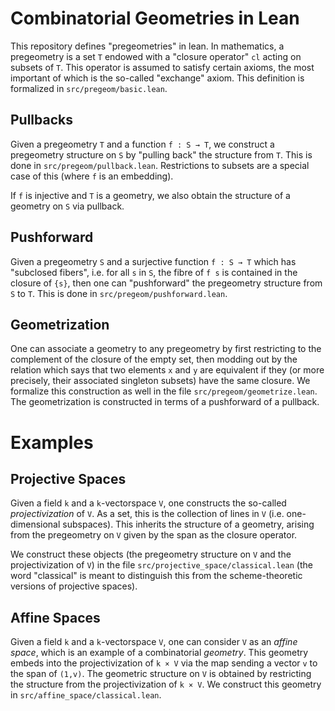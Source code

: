 # Combinatorial Geometries in Lean

This repository defines "pregeometries" in lean.
In mathematics, a pregeometry is a set `T` endowed with a "closure operator" `cl` acting on subsets of `T`.
This operator is assumed to satisfy certain axioms, the most important of which is the so-called "exchange" axiom.
This definition is formalized in `src/pregeom/basic.lean`.

## Pullbacks

Given a pregeometry `T` and a function `f : S → T`, we construct a pregeometry structure on `S` by "pulling back" the structure from `T`.
This is done in `src/pregeom/pullback.lean`.
Restrictions to subsets are a special case of this (where `f` is an embedding).

If `f` is injective and `T` is a geometry, we also obtain the structure of a geometry on `S` via pullback.

## Pushforward

Given a pregeometry `S` and a surjective function `f : S → T` which has "subclosed fibers", i.e. for all `s` in `S`, the fibre of `f s` is contained in the closure of `{s}`, then one can "pushforward" the pregeometry structure from `S` to `T`.
This is done in `src/pregeom/pushforward.lean`.

## Geometrization

One can associate a geometry to any pregeometry by first restricting to the complement of the closure of the empty set, then modding out by the relation which says that two elements `x` and `y` are equivalent if they (or more precisely, their associated singleton subsets) have the same closure.
We formalize this construction as well in the file `src/pregeom/geometrize.lean`.
The geometrization is constructed in terms of a pushforward of a pullback.

# Examples

## Projective Spaces

Given a field `k` and a `k`-vectorspace `V`, one constructs the so-called *projectivization* of `V`.
As a set, this is the collection of lines in `V` (i.e. one-dimensional subspaces).
This inherits the structure of a geometry, arising from the pregeometry on `V` given by the span as the closure operator.

We construct these objects (the pregeometry structure on `V` and the projectivization of `V`) in the file `src/projective_space/classical.lean` (the word "classical" is meant to distinguish this from the scheme-theoretic versions of projective spaces).

## Affine Spaces

Given a field `k` and a `k`-vectorspace `V`, one can consider `V` as an *affine space*, which is an example of a combinatorial *geometry*.
This geometry embeds into the projectivization of `k × V` via the map sending a vector `v` to the span of `(1,v)`.
The geometric structure on `V` is obtained by restricting the structure from the projectivization of `k × V`.
We construct this geometry in `src/affine_space/classical.lean`.
